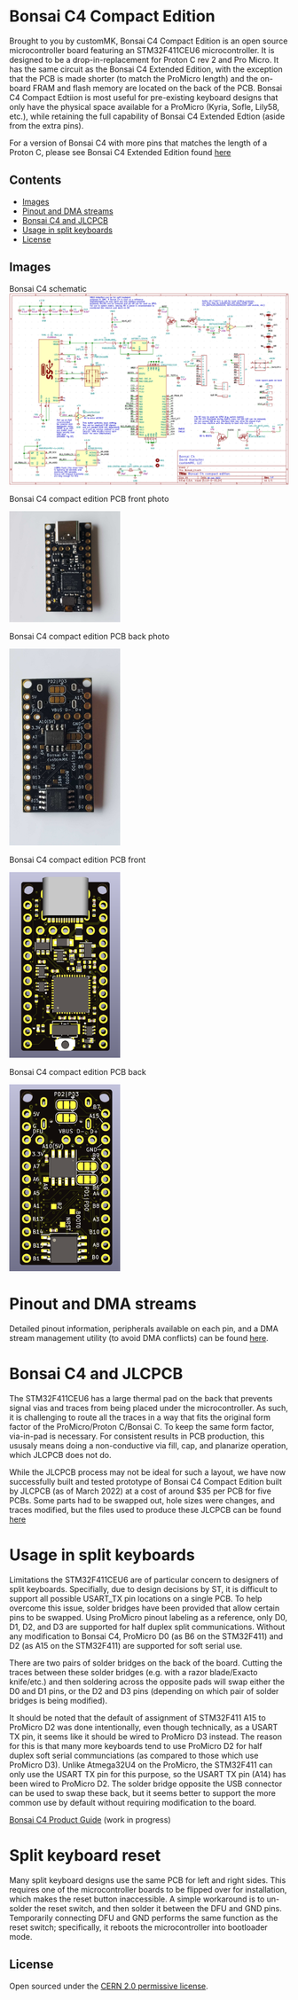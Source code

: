 # Bonsai C4 Compact Edition

Brought to you by customMK, Bonsai C4 Compact Edition is an open source microcontroller board featuring an STM32F411CEU6 microcontroller. It is designed to be a drop-in-replacement for Proton C rev 2 and Pro Micro. It has the same circuit as the Bonsai C4 Extended Edition, with the exception that the PCB is made shorter (to match the ProMicro length) and the on-board FRAM and flash memory are located on the back of the PCB. Bonsai C4 Compact Edtiion is most useful for pre-existing keyboard designs that only have the physical space available for a ProMicro (Kyria, Sofle, Lily58, etc.), while retaining the full capability of Bonsai C4 Extended Edtion (aside from the extra pins).

For a version of Bonsai C4 with more pins that matches the length of a Proton C, please see Bonsai C4 Extended Edition found [here](https://github.com/customMK/Bonsai-C/tree/main/C4%20extended)

## Contents

- [Images](#images)
- [Pinout and DMA streams](#pinout-and-dma-streams)
- [Bonsai C4 and JLCPCB](#bonsai-c4-and-jlcpcb)
- [Usage in split keyboards](#usage-in-split-keyboards)
- [License](#license)

## Images

Bonsai C4 schematic
<img width="890" alt="Bonsai C4 Compact Edition schematic" src="https://raw.githubusercontent.com/customMK/Bonsai-C/main/C4%20compact/img/Bonsai%20C4%20compact%20schematic.png">

Bonsai C4 compact edition PCB front photo

<img width="200" alt="Bonsai C4 compact edition front photo" src="https://raw.githubusercontent.com/customMK/Bonsai-C/main/C4%20compact/img/Bonsai%20C4%20compact%20edition%20front%20photo.jpeg">

Bonsai C4 compact edition PCB back photo

<img width="200" alt="Bonsai C4 compact edition back photo" src="https://raw.githubusercontent.com/customMK/Bonsai-C/main/C4%20compact/img/Bonsai%20C4%20compact%20edition%20back%20photo.jpeg">

Bonsai C4 compact edition PCB front

<img width="200" alt="Bonsai C4 compact edition front" src="https://raw.githubusercontent.com/customMK/Bonsai-C/main/C4%20compact/img/Bonsai%20C4%20compact%20edition%20front.png">

Bonsai C4 compact edition PCB back

<img width="200" alt="Bonsai C4 compact edition back" src="https://raw.githubusercontent.com/customMK/Bonsai-C/main/C4%20compact/img/Bonsai%20C4%20compact%20edition%20back.png">


# Pinout and DMA streams

Detailed pinout information, peripherals available on each pin, and a DMA stream management utility (to avoid DMA conflicts) can be found [here](https://docs.google.com/spreadsheets/d/1FY-Vt8GbN7uX89lh9176jPXvGJELREzGpuhMts9ds38/edit?usp=sharing).

# Bonsai C4 and JLCPCB

The STM32F411CEU6 has a large thermal pad on the back that prevents signal vias and traces from being placed under the microcontroller. As such, it is challenging to route all the traces in a way that fits the original form factor of the ProMicro/Proton C/Bonsai C. To keep the same form factor, via-in-pad is necessary. For consistent results in PCB production, this ususaly means doing a non-conductive via fill, cap, and planarize operation, which JLCPCB does not do. 

While the JLCPCB process may not be ideal for such a layout, we have now successfully built and tested prototype of Bonsai C4 Compact Edition built by JLCPCB (as of March 2022) at a cost of around $35 per PCB for five PCBs. Some parts had to be swapped out, hole sizes were changes, and traces modified, but the files used to produce these JLCPCB can be found [here](https://github.com/customMK/Bonsai-C/tree/main/C4%20compact%20JLCPCB)

# Usage in split keyboards

Limitations the STM32F411CEU6 are of particular concern to designers of split keyboards. Specifially, due to design decisions by ST, it is difficult to support all possible USART_TX pin locations on a single PCB. To help overcome this issue, solder bridges have been provided that allow certain pins to be swapped. Using ProMicro pinout labeling as a reference, only D0, D1, D2, and D3 are supported for half duplex split communications. Without any modification to Bonsai C4, ProMicro D0 (as B6 on the STM32F411) and D2 (as A15 on the STM32F411) are supported for soft serial use.

There are two pairs of solder bridges on the back of the board. Cutting the traces between these solder bridges (e.g. with a razor blade/Exacto knife/etc.) and then soldering across the opposite pads will swap either the D0 and D1 pins, or the D2 and D3 pins (depending on which pair of solder bridges is being modified).

It should be noted that the default of assignment of STM32F411 A15 to ProMicro D2 was done intentionally, even though technically, as a USART TX pin, it seems like it should be wired to ProMicro D3 instead. The reason for this is that many more keyboards tend to use ProMicro D2 for half duplex soft serial communciations (as compared to those which use ProMicro D3). Unlike Atmega32U4 on the ProMicro, the STM32F411 can only use the USART TX pin for this purpose, so the USART TX pin (A14) has been wired to ProMicro D2. The solder bridge opposite the USB connector can be used to swap these back, but it seems better to support the more common use by default without requiring modification to the board.

[Bonsai C4 Product Guide](https://custommk.github.io/#/Bonsai-C4/quick-start) (work in progress)

# Split keyboard reset

Many split keyboard designs use the same PCB for left and right sides. This requires one of the microcontroller boards to be flipped over for installation, which makes the reset button inaccessible. A simple workaround is to un-solder the reset switch, and then solder it between the DFU and GND pins. Temporarily connecting DFU and GND performs the same function as the reset switch; specifically, it reboots the microcontroller into bootloader mode.


## License

Open sourced under the [CERN 2.0 permissive license](LICENSE.md).
